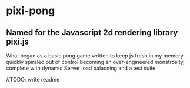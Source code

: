 # pixi-pong

## Named for the Javascript 2d rendering library pixi.js

What began as a basic pong game written to keep js fresh in my memory quickly spiraled out of control
becoming an over-engineered monstrosity, complete with dynamic Server load balacning and a test suite

//TODO: write readme
